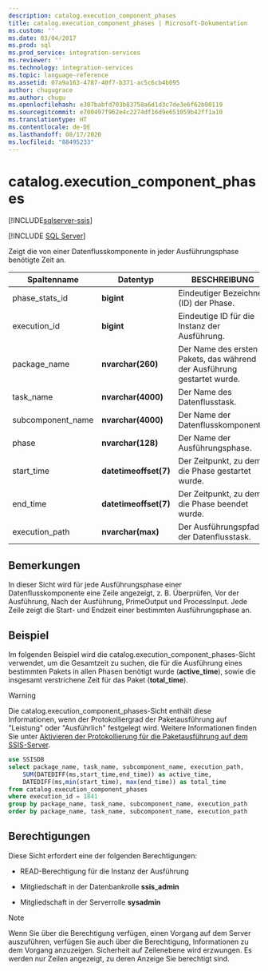 ```yaml
---
description: catalog.execution_component_phases
title: catalog.execution_component_phases | Microsoft-Dokumentation
ms.custom: ''
ms.date: 03/04/2017
ms.prod: sql
ms.prod_service: integration-services
ms.reviewer: ''
ms.technology: integration-services
ms.topic: language-reference
ms.assetid: 07a9a163-4787-40f7-b371-ac5c6cb4b095
author: chugugrace
ms.author: chugu
ms.openlocfilehash: e307babfd703b83758a6d1d3c7de3e6f62b00119
ms.sourcegitcommit: e700497f962e4c2274df16d9e651059b42ff1a10
ms.translationtype: HT
ms.contentlocale: de-DE
ms.lasthandoff: 08/17/2020
ms.locfileid: "88495233"
---
```

# <a name="catalogexecution_component_phases"></a>catalog.execution_component_phases 

[!INCLUDE[sqlserver-ssis](../../includes/applies-to-version/sqlserver-ssis.md)]


[!INCLUDE [SQL Server](../../includes/applies-to-version/sqlserver.md)]

  Zeigt die von einer Datenflusskomponente in jeder Ausführungsphase benötigte Zeit an.  
  
|Spaltenname|Datentyp|BESCHREIBUNG|  
|-----------------|---------------|-----------------|  
|phase_stats_id|**bigint**|Eindeutiger Bezeichner (ID) der Phase.|  
|execution_id|**bigint**|Eindeutige ID für die Instanz der Ausführung.|  
|package_name|**nvarchar(260)**|Der Name des ersten Pakets, das während der Ausführung gestartet wurde.|  
|task_name|**nvarchar(4000)**|Der Name des Datenflusstask.|  
|subcomponent_name|**nvarchar(4000)**|Der Name der Datenflusskomponente.|  
|phase|**nvarchar(128)**|Der Name der Ausführungsphase.|  
|start_time|**datetimeoffset(7)**|Der Zeitpunkt, zu dem die Phase gestartet wurde.|  
|end_time|**datetimeoffset(7)**|Der Zeitpunkt, zu dem die Phase beendet wurde.|  
|execution_path|**nvarchar(max)**|Der Ausführungspfad der Datenflusstask.|  
  
## <a name="remarks"></a>Bemerkungen  
 In dieser Sicht wird für jede Ausführungsphase einer Datenflusskomponente eine Zeile angezeigt, z. B. Überprüfen, Vor der Ausführung, Nach der Ausführung, PrimeOutput und ProcessInput. Jede Zeile zeigt die Start- und Endzeit einer bestimmten Ausführungsphase an.  
  
## <a name="example"></a>Beispiel  
 Im folgenden Beispiel wird die catalog.execution_component_phases-Sicht verwendet, um die Gesamtzeit zu suchen, die für die Ausführung eines bestimmten Pakets in allen Phasen benötigt wurde (**active_time**), sowie die insgesamt verstrichene Zeit für das Paket (**total_time**).  
  
> [!WARNING]  
>  Die catalog.execution_component_phases-Sicht enthält diese Informationen, wenn der Protokolliergrad der Paketausführung auf "Leistung" oder "Ausführlich" festgelegt wird. Weitere Informationen finden Sie unter [Aktivieren der Protokollierung für die Paketausführung auf dem SSIS-Server](../../integration-services/performance/integration-services-ssis-logging.md#server_logging).  
  
```sql
use SSISDB  
select package_name, task_name, subcomponent_name, execution_path,  
    SUM(DATEDIFF(ms,start_time,end_time)) as active_time,  
    DATEDIFF(ms,min(start_time), max(end_time)) as total_time  
from catalog.execution_component_phases  
where execution_id = 1841  
group by package_name, task_name, subcomponent_name, execution_path  
order by package_name, task_name, subcomponent_name, execution_path  
```  
  
## <a name="permissions"></a>Berechtigungen  
 Diese Sicht erfordert eine der folgenden Berechtigungen:  
  
-   READ-Berechtigung für die Instanz der Ausführung  
  
-   Mitgliedschaft in der Datenbankrolle **ssis_admin**  
  
-   Mitgliedschaft in der Serverrolle **sysadmin**  
  
> [!NOTE]  
>  Wenn Sie über die Berechtigung verfügen, einen Vorgang auf dem Server auszuführen, verfügen Sie auch über die Berechtigung, Informationen zu dem Vorgang anzuzeigen. Sicherheit auf Zeilenebene wird erzwungen. Es werden nur Zeilen angezeigt, zu deren Anzeige Sie berechtigt sind.  
  
  
